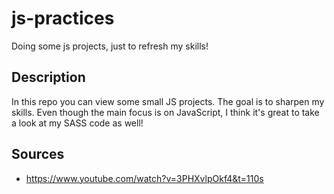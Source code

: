 # js-practices
Doing some js projects, just to refresh my skills!

## Description
In this repo you can view some small JS projects. The goal is to sharpen my skills. Even though the main focus is on JavaScript, I think it's great to take a look at my SASS code as well!

## Sources
* https://www.youtube.com/watch?v=3PHXvlpOkf4&t=110s
